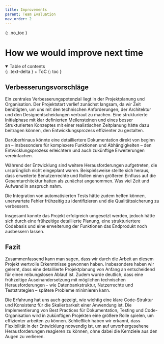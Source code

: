 ```yaml
---
title: Improvements
parent: Team Evaluation
nav_order: 2
---
```



{: .no_toc }
# How we would improve next time

<details open markdown="block">
{: .text-delta }
<summary>Table of contents</summary>
+ ToC
{: toc }
</details>

## Verbesserungsvorschläge

Ein zentrales Verbesserungspotenzial liegt in der Projektplanung und Organisation. Der Projektstart verlief zunächst langsam, da wir Zeit benötigten, um uns mit den technischen Anforderungen, der Architektur und den Designentscheidungen vertraut zu machen. Eine strukturierte Initialphase mit klar definierten Meilensteinen und eines besser Strukturierten Konzeptes mit einer realistischen Zeitplanung hätte dazu beitragen können, den Entwicklungsprozess effizienter zu gestalten.

Darüberhinaus könnte eine detailliertere Dokumentation direkt von beginn an – insbesondere für komplexere Funktionen und Abhängigkeiten – den Entwicklungsprozess erleichtern und auch zukünftige Erweiterungen vereinfachen.

Während der Entwicklung sind weitere Herausforderungen aufgetreten, die ursprünglich nicht eingeplant waren. Beispielsweise stellte sich heraus, dass erweiterte Benutzerrechte und Rollen einen größeren Einfluss auf die Gesamtarchitektur hatten als zunächst angenommen. Was viel Zeit und Aufwand in anspruch nahm.

Die Integration von automatisierten Tests hätte zudem helfen können, unerwartete Fehler frühzeitig zu identifizieren und die Qualitätssicherung zu verbessern.

Insgesamt konnte das Projekt erfolgreich umgesetzt werden, jedoch hätte sich durch eine frühzeitige detaillierte Planung, eine strukturiertere Codebasis und eine erweiterung der Funktionen das Endprodukt noch ausbessern lassen. 

## Fazit

Zusammenfassend kann man sagen, dass wir durch die Arbeit an diesem Projekt wertvolle Erkenntnisse gewonnen haben. Insbesondere haben wir gelernt, dass eine detaillierte Projektplanung von Anfang an entscheidend für einen reibungslosen Ablauf ist. Zudem wurde deutlich, dass eine frühzeitige Auseinandersetzung mit möglichen technischen Herausforderungen – wie Datenbankstruktur, Nutzerrechte und Teststrategien – spätere Probleme minimieren kann.

Die Erfahrung hat uns auch gezeigt, wie wichtig eine klare Code-Struktur und Konsistenz für die Skalierbarkeit einer Anwendung ist. Die Implementierung von Best Practices für Dokumentation, Testing und Code-Organisation wird in zukünftigen Projekten eine größere Rolle spielen, um effizienter arbeiten zu können. Schließlich haben wir erkannt, dass Flexibilität in der Entwicklung notwendig ist, um auf unvorhergesehene Herausforderungen reagieren zu können, ohne dabei die Kernziele aus den Augen zu verlieren.